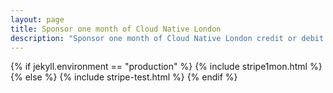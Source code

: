 ```yaml
---
layout: page
title: Sponsor one month of Cloud Native London
description: "Sponsor one month of Cloud Native London credit or debit card."
---
```


<!-- Load Stripe.js on your website. -->
<script src="https://js.stripe.com/v3"></script>

{% if jekyll.environment == "production" %}
{% include stripe1mon.html %}
{% else %}
{% include stripe-test.html %}
{% endif %}
